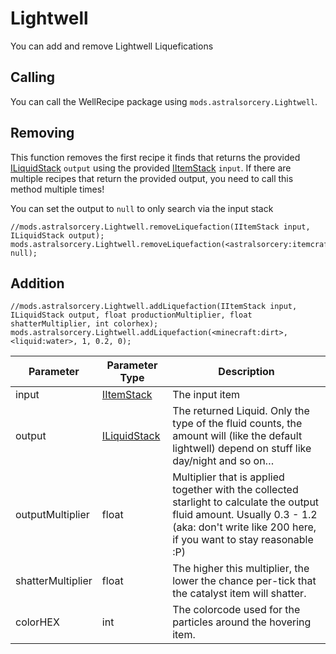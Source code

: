 # Lightwell

You can add and remove Lightwell Liquefications


## Calling
You can call the WellRecipe package using `mods.astralsorcery.Lightwell`.  

## Removing
This function removes the first recipe it finds that returns the provided [ILiquidStack](/Vanilla/Liquids/ILiquidStack/) `output` using the provided [IItemStack](/Vanilla/Items/IItemStack/) `input`.
If there are multiple recipes that return the provided output, you need to call this method multiple times!

You can set the output to `null` to only search via the input stack 

```zenscript
//mods.astralsorcery.Lightwell.removeLiquefaction(IItemStack input, ILiquidStack output);
mods.astralsorcery.Lightwell.removeLiquefaction(<astralsorcery:itemcraftingcomponent:0>, null);
```

## Addition
```
//mods.astralsorcery.Lightwell.addLiquefaction(IItemStack input, ILiquidStack output, float productionMultiplier, float shatterMultiplier, int colorhex);
mods.astralsorcery.Lightwell.addLiquefaction(<minecraft:dirt>, <liquid:water>, 1, 0.2, 0);
```

| Parameter         | Parameter Type                                | Description                                                                                                                                                                                  |
|-------------------|-----------------------------------------------|----------------------------------------------------------------------------------------------------------------------------------------------------------------------------------------------|
| input             | [IItemStack](/Vanilla/Items/IItemStack/)       | The input item                                                                                                                                                                               |
| output            | [ILiquidStack](/Vanilla/Liquids/ILiquidStack/) | The returned Liquid. Only the type of the fluid counts, the amount will (like the default lightwell) depend on stuff like day/night and so on…                                               |
| outputMultiplier  | float                                         | Multiplier that is applied together with the collected starlight to calculate the output fluid amount. Usually 0.3 - 1.2 (aka: don't write like 200 here, if you want to stay reasonable :P) |
| shatterMultiplier | float                                         | The higher this multiplier, the lower the chance per-tick that the catalyst item will shatter.                                                                                               |
| colorHEX          | int                                           | The colorcode used for the particles around the hovering item.                                                                                                                               |